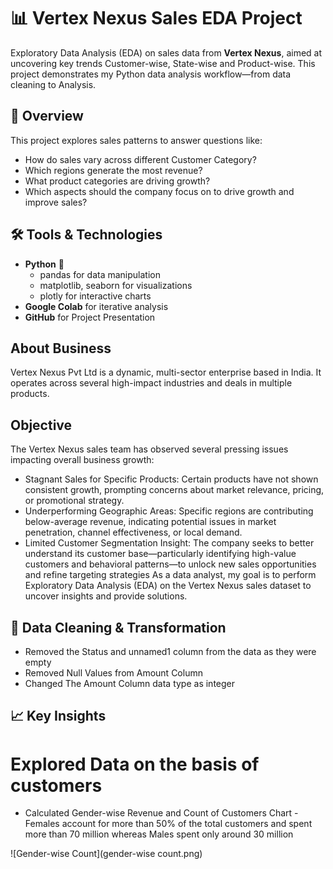 # 📊 Vertex Nexus Sales EDA Project

Exploratory Data Analysis (EDA) on sales data from **Vertex Nexus**, aimed at uncovering key trends Customer-wise, State-wise and Product-wise. This project demonstrates my Python data analysis workflow—from data cleaning to Analysis.

## 🧠 Overview

This project explores sales patterns to answer questions like:
- How do sales vary across different Customer Category?
- Which regions generate the most revenue?
- What product categories are driving growth?
- Which aspects should the company focus on to drive growth and improve sales?

## 🛠️ Tools & Technologies

- **Python** 🐍  
  - pandas for data manipulation  
  - matplotlib, seaborn for visualizations  
  - plotly for interactive charts  
- **Google Colab** for iterative analysis  
- **GitHub** for Project Presentation   


## About Business

Vertex Nexus Pvt Ltd  is a dynamic, multi-sector enterprise based in India. It operates across several high-impact industries and deals in multiple products.

## Objective

The Vertex Nexus sales team has observed several pressing issues impacting overall business growth:
- Stagnant Sales for Specific Products: Certain products have not shown consistent growth, prompting concerns about market relevance, pricing, or promotional strategy.
- Underperforming Geographic Areas: Specific regions are contributing below-average revenue, indicating potential issues in market penetration, channel effectiveness, or local demand.
- Limited Customer Segmentation Insight: The company seeks to better understand its customer base—particularly identifying high-value customers and behavioral patterns—to unlock new sales opportunities and refine targeting strategies
As a data analyst, my goal is to perform Exploratory Data Analysis (EDA) on the Vertex Nexus sales dataset to uncover insights and provide solutions.

## 🧹 Data Cleaning & Transformation

- Removed the Status and unnamed1 column from the data as they were empty
- Removed Null Values from Amount Column
- Changed The Amount Column data type as integer

## 📈 Key Insights

# Explored Data on the basis of customers

- Calculated Gender-wise Revenue and Count of Customers Chart - Females account for more than 50% of the total customers and spent more than 70 million whereas Males spent only around 30 million

![Gender-wise Count](gender-wise count.png)
